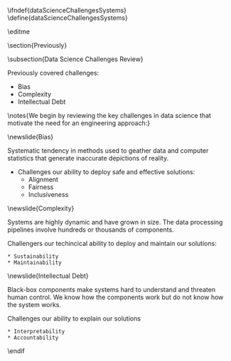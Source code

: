 \ifndef{dataScienceChallengesSystems}
\define{dataScienceChallengesSystems}

\editme

\section{Previously}

\subsection{Data Science Challenges Review}

Previously covered challenges:  

* Bias
* Complexity 
* Intellectual Debt

\notes{We begin by reviewing the key challenges in data science that motivate the need for an engineering approach:}

\newslide{Bias}

Systematic tendency in methods used to geather data and computer statistics that generate inaccurate depictions of reality.


* Challenges our ability to deploy safe and effective solutions:
    * Alignment
    * Fairness
    * Inclusiveness


\newslide{Complexity}

Systems are highly dynamic and have grown in size. The data processing pipelines involve hundreds or thousands of components.

Challengers our techincical ability to deploy and maintain our solutions:

    * Sustainability
    * Maintainability


\newslide{Intellectual Debt}

Black-box components make systems hard to understand and threaten human control. We know how the components work but do not know how the system works.

Challenges our ability to explain our solutions

    * Interpretability
    * Accountability


\endif
